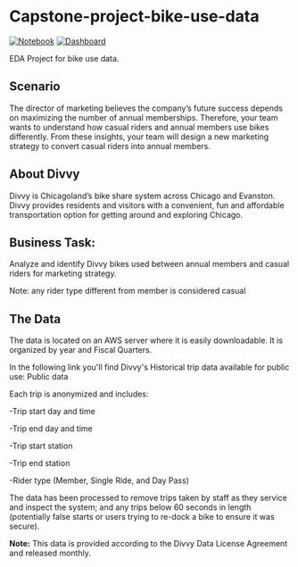# Capstone-project-bike-use-data

[![Notebook]](https://github.com/jeshuacn/Capstone-project-bike-use-data/blob/main/Cyclistic_Bike_Sharing.ipynb)  [![Dashboard]](https://public.tableau.com/app/profile/jeshua2189/viz/CaseStudyCyclisticBikeSharing/CaseStudyCyclisticBikeSharing?publish=yes)

EDA Project for bike use data.

[Notebook]: https://img.shields.io/badge/Notebook-informational?style=for-the-badge
[Dashboard]: https://img.shields.io/badge/Dashboard-green?style=for-the-badge

## Scenario
The director of marketing believes the company’s future success depends on maximizing the number of annual memberships. Therefore, your team wants to understand how casual riders and annual members use bikes differently. From these insights, your team will design a new marketing strategy to convert casual riders into annual members.

## About Divvy
Divvy is Chicagoland’s bike share system across Chicago and Evanston. Divvy provides residents and visitors with a convenient, fun and affordable transportation option for getting around and exploring Chicago.

## Business Task:
Analyze and identify Divvy bikes used between annual members and casual riders for marketing strategy.

Note: any rider type different from member is considered casual

## The Data
The data is located on an AWS server where it is easily downloadable. It is organized by year and Fiscal Quarters.

In the following link you'll find Divvy's Historical trip data available for public use: Public data

Each trip is anonymized and includes:

-Trip start day and time

-Trip end day and time

-Trip start station

-Trip end station

-Rider type (Member, Single Ride, and Day Pass)

The data has been processed to remove trips taken by staff as they service and inspect the system; and any trips below 60 seconds in length (potentially false starts or users trying to re-dock a bike to ensure it was secure).

**Note:** This data is provided according to the Divvy Data License Agreement and released monthly.
